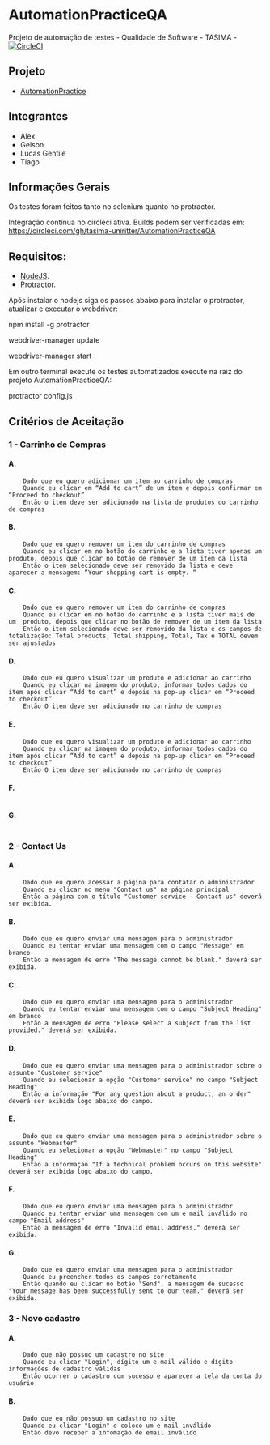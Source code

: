 # AutomationPracticeQA

Projeto de automação de testes - Qualidade de Software - TASIMA - [![CircleCI](https://circleci.com/gh/tasima-uniritter/AutomationPracticeQA.svg?style=svg)](https://circleci.com/gh/tasima-uniritter/AutomationPracticeQA)

## Projeto

* [AutomationPractice](http://automationpractice.com/index.php)

## Integrantes

* Alex
* Gelson
* Lucas Gentile
* Tiago

## Informações Gerais
Os testes foram feitos tanto no selenium quanto no protractor.

Integração contínua no circleci ativa.
Builds podem ser verificadas em:
https://circleci.com/gh/tasima-uniritter/AutomationPracticeQA


## Requisitos:
* [NodeJS](https://https://www.notejs.org).
* [Protractor](https://http://www.protractortest.org).

Após instalar o nodejs siga os passos abaixo para instalar o protractor, atualizar e executar o webdriver:

npm install -g protractor

webdriver-manager update

webdriver-manager start

Em outro terminal execute os testes automatizados execute na raiz do projeto AutomationPracticeQA:

protractor config.js

## Critérios de Aceitação

### 1 - Carrinho de Compras

#### A.
```
    Dado que eu quero adicionar um item ao carrinho de compras
    Quando eu clicar em “Add to cart” de um item e depois confirmar em “Proceed to checkout”
    Então o item deve ser adicionado na lista de produtos do carrinho de compras
```

#### B.
```
    Dado que eu quero remover um item do carrinho de compras
    Quando eu clicar em no botão do carrinho e a lista tiver apenas um produto, depois que clicar no botão de remover de um item da lista
    Então o item selecionado deve ser removido da lista e deve aparecer a mensagem: “Your shopping cart is empty. “
```

#### C.
```    
    Dado que eu quero remover um item do carrinho de compras
    Quando eu clicar em no botão do carrinho e a lista tiver mais de um  produto, depois que clicar no botão de remover de um item da lista
    Então o item selecionado deve ser removido da lista e os campos de totalização: Total products, Total shipping, Total, Tax e TOTAL devem ser ajustados
```

#### D.
```	 
    Dado que eu quero visualizar um produto e adicionar ao carrinho
    Quando eu clicar na imagem do produto, informar todos dados do item após clicar “Add to cart” e depois na pop-up clicar em “Proceed to checkout”
    Então O item deve ser adicionado no carrinho de compras
```

#### E.
```
    Dado que eu quero visualizar um produto e adicionar ao carrinho
    Quando eu clicar na imagem do produto, informar todos dados do item após clicar “Add to cart” e depois na pop-up clicar em “Proceed to checkout”
    Então O item deve ser adicionado no carrinho de compras
```

#### F.

``` 
```

#### G.

``` 
```

### 2 - Contact Us

#### A.
```
    Dado que eu quero acessar a página para contatar o administrador
    Quando eu clicar no menu "Contact us" na página principal
    Então a página com o título "Customer service - Contact us" deverá ser exibida.
```
#### B.
```
    Dado que eu quero enviar uma mensagem para o administrador
    Quando eu tentar enviar uma mensagem com o campo "Message" em branco
    Então a mensagem de erro "The message cannot be blank." deverá ser exibida.
```
#### C.
```
    Dado que eu quero enviar uma mensagem para o administrador
    Quando eu tentar enviar uma mensagem com o campo "Subject Heading" em branco
    Então a mensagem de erro "Please select a subject from the list provided." deverá ser exibida.
```
#### D.
```
    Dado que eu quero enviar uma mensagem para o administrador sobre o assunto "Customer service"
    Quando eu selecionar a opção "Customer service" no campo "Subject Heading"
    Então a informação "For any question about a product, an order" deverá ser exibida logo abaixo do campo.
```
#### E.
```
    Dado que eu quero enviar uma mensagem para o administrador sobre o assunto "Webmaster"
    Quando eu selecionar a opção "Webmaster" no campo "Subject Heading"
    Então a informação "If a technical problem occurs on this website" deverá ser exibida logo abaixo do campo.
```
#### F.
```
    Dado que eu quero enviar uma mensagem para o administrador
    Quando eu tentar enviar uma mensagem com um e mail inválido no campo "Email address"
    Então a mensagem de erro "Invalid email address." deverá ser exibida.
```
#### G.
```
    Dado que eu quero enviar uma mensagem para o administrador
    Quando eu preencher todos os campos corretamente
    Então quando eu clicar no botão "Send", a mensagem de sucesso "Your message has been successfully sent to our team." deverá ser exibida.
```

### 3 - Novo cadastro

#### A.
```
    Dado que não possuo um cadastro no site
    Quando eu clicar "Login", dígito um e-mail válido e dígito informações de cadastro válidas
    Então ocorrer o cadastro com sucesso e aparecer a tela da conta do usuário
```

#### B.
```
    Dado que eu não possuo um cadastro no site
    Quando eu clicar "Login" e coloco um e-mail inválido
    Então devo receber a infomação de email inválido 
```
